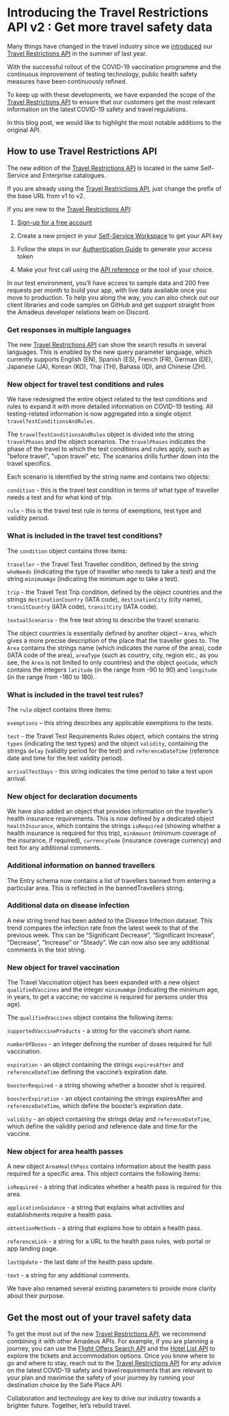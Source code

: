# Introducing the Travel Restrictions API v2 : Get more travel safety data

Many things have changed in the travel industry since we [introduced](https://developers.amadeus.com/blog/-introducing-amadeus-covid-19-travel-restrictions-api) our [Travel Restrictions API](https://developers.amadeus.com/self-service/category/covid-19-and-travel-safety/api-doc/travel-restrictions) in the summer of last year.

With the successful rollout of the COVID-19 vaccination programme and the continuous improvement of testing technology, public health safety measures have been continuously refined. 

To keep up with these developments, we have expanded the scope of the [Travel Restrictions API](https://developers.amadeus.com/self-service/category/covid-19-and-travel-safety/api-doc/travel-restrictions) to ensure that our customers get the most relevant information on the latest COVID-19 safety and travel regulations.

In this blog post, we would like to highlight the most notable additions to the original API.

## How to use Travel Restrictions API

The new edition of the [Travel Restrictions API](https://developers.amadeus.com/self-service/category/covid-19-and-travel-safety/api-doc/travel-restrictions) is located in the same Self-Service and Enterprise catalogues.

If you are already using the [Travel Restrictions API](https://developers.amadeus.com/self-service/category/covid-19-and-travel-safety/api-doc/travel-restrictions), just change the prefix of the base URL from v1 to v2.

If you are new to the [Travel Restrictions API](https://developers.amadeus.com/self-service/category/covid-19-and-travel-safety/api-doc/travel-restrictions):

1. [Sign-up for a free account](https://developers.amadeus.com/register) 

2. Create a new project in your [Self-Service Workspace](https://developers.amadeus.com/my-apps) to get your API key 

3. Follow the steps in our [Authentication Guide](/API-Keys/authorization.md) to generate your access token 

4. Make your first call using the [API reference](https://developers.amadeus.com/self-service/category/covid-19-and-travel-safety/api-doc/travel-restrictions/api-reference) or the tool of your choice. 

In our test environment, you’ll have access to sample data and 200 free requests per month to build your app, with live data available once you move to production. To help you along the way, you can also check out our client libraries and code samples on GitHub and get support straight from the Amadeus developer relations team on Discord.

### Get responses in multiple languages
The new [Travel Restrictions API](https://developers.amadeus.com/self-service/category/covid-19-and-travel-safety/api-doc/travel-restrictions) can show the search results in several languages. This is enabled by the new query parameter language, which currently supports English (EN), Spanish (ES), French (FR), German (DE), Japanese (JA), Korean (KO), Thai (TH), Bahasa (ID), and Chinese (ZH).

### New object for travel test conditions and rules

We have redesigned the entire object related to the test conditions and rules to expand it with more detailed information on COVID-19 testing. All testing-related information is now aggregated into a single object `travelTestConditionsAndRules`.

The `travelTestConditionsAndRules` object is divided into the string `travelPhases` and the object scenarios. The `travelPhases` indicates the phase of the travel to which the test conditions and rules apply, such as "before travel", "upon travel" etc. The scenarios drills further down into the travel specifics.

Each scenario is identified by the string name and contains two objects:

`condition` - this is the travel test condition in terms of what type of traveller needs a test and for what kind of trip. 

`rule` - this is the travel test rule in terms of exemptions, test type and validity period. 

### What is included in the travel test conditions?

The `condition` object contains three items:

`traveller` - the Travel Test Traveller condition, defined by the string `whoNeeds` (indicating the type of traveller who needs to take a test) and the string `minimumAge` (indicating the minimum age to take a test). 

`trip` - the Travel Test Trip condition, defined by the object countries and the strings `destinationCountry` (IATA code), `destinationCity` (city name), `transitCountry` (IATA code), `transitCity` (IATA code). 

`textualScenario` - the free text string to describe the travel scenario. 

The object countries is essentially defined by another object – `Area`, which gives a more precise description of the place that the traveller goes to. The `Area` contains the strings name (which indicates the name of the area), code (IATA code of the area), `areaType` (such as country, city, region etc.; as you see, the `Area` is not limited to only countries) and the object `geoCode`, which contains the integers `latitude` (in the range from -90 to 90) and `longitude` (in the range from -180 to 180).

### What is included in the travel test rules?

The `rule` object contains three items:

`exemptions` – this string describes any applicable exemptions to the tests. 

`test` - the Travel Test Requirements Rules object, which contains the string `types` (indicating the test types) and the object `validity`, containing the strings `delay` (validity period for the test) and `referenceDateTime` (reference date and time for the test validity period). 

`arrivalTestDays` - this string indicates the time period to take a test upon arrival. 

### New object for declaration documents

We have also added an object that provides information on the traveller’s health insurance requirements. This is now defined by a dedicated object `healthInsurance`, which contains the strings `isRequired` (showing whether a health insurance is required for this trip), `minAmount` (minimum coverage of the insurance, if required), `currencyCode` (insurance coverage currency) and text for any additional comments.

### Additional information on banned travellers

The Entry schema now contains a list of travellers banned from entering a particular area. This is reflected in the bannedTravellers string.

### Additional data on disease infection

A new string trend has been added to the Disease Infection dataset. This trend compares the infection rate from the latest week to that of the previous week. This can be “Significant Decrease”, “Significant Increase”, “Decrease”, “Increase” or “Steady”. We can now also see any additional comments in the text string.

### New object for travel vaccination

The Travel Vaccination object has been expanded with a new object `qualifiedVaccines` and the integer `minimumAge` (indicating the minimum age, in years, to get a vaccine; no vaccine is required for persons under this age).

The `qualifiedVaccines` object contains the following items:

`supportedVaccineProducts` - a string for the vaccine’s short name. 

`numberOfDoses` - an integer defining the number of doses required for full vaccination. 

`expiration` - an object containing the strings `expiresAfter` and `referenceDateTime` defining the vaccine’s expiration date. 

`boosterRequired` - a string showing whether a booster shot is required. 

`boosterExpiration` - an object containing the strings expiresAfter and `referenceDateTime`, which define the booster’s expiration date. 

`validity` - an object containing the strings delay and `referenceDateTime`, which define the validity period and reference date and time for the vaccine. 

### New object for area health passes

A new object `AreaHealthPass` contains information about the health pass required for a specific area. This object contains the following items:

`isRequired` - a string that indicates whether a health pass is required for this area. 

`applicationGuidance` - a string that explains what activities and establishments require a health pass. 

`obtentionMethods` - a string that explains how to obtain a health pass. 

`referenceLink` - a string for a URL to the health pass rules, web portal or app landing page. 

`lastUpdate` - the last date of the health pass update. 

`text` - a string for any additional comments.  

We have also renamed several existing parameters to provide more clarity about their purpose. 

## Get the most out of your travel safety data

To get the most out of the new [Travel Restrictions API](https://developers.amadeus.com/self-service/category/covid-19-and-travel-safety/api-doc/travel-restrictions), we recommend combining it with other Amadeus APIs. For example, if you are planning a journey, you can use the [Flight Offers Search API](https://developers.amadeus.com/blog/migrate-to-the-new-flight-offers-search-api) and the [Hotel List API](https://developers.amadeus.com/self-service/category/hotel/api-doc/hotel-list) to explore the tickets and accommodation options. Once you know where to go and where to stay, reach out to the [Travel Restrictions API](https://developers.amadeus.com/self-service/category/covid-19-and-travel-safety/api-doc/travel-restrictions) for any advice on the latest COVID-19 safety and travel requirements that are relevant to your plan and maximise the safety of your journey by running your destination choice by the Safe Place API.

Collaboration and technology are key to drive our industry towards a brighter future. Together, let’s rebuild travel.

